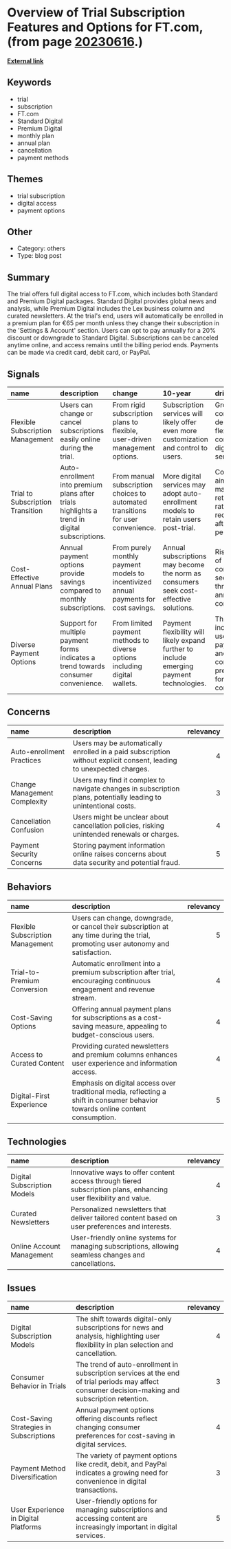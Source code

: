 # __Overview of Trial Subscription Features and Options for FT.com__, (from page [20230616](https://kghosh.substack.com/p/20230616).)

__[External link](https://www.ft.com/content/cf939ea4-d96c-4908-896a-48a74381f251)__



## Keywords

* trial
* subscription
* FT.com
* Standard Digital
* Premium Digital
* monthly plan
* annual plan
* cancellation
* payment methods

## Themes

* trial subscription
* digital access
* payment options

## Other

* Category: others
* Type: blog post

## Summary

The trial offers full digital access to FT.com, which includes both Standard and Premium Digital packages. Standard Digital provides global news and analysis, while Premium Digital includes the Lex business column and curated newsletters. At the trial's end, users will automatically be enrolled in a premium plan for €65 per month unless they change their subscription in the 'Settings & Account' section. Users can opt to pay annually for a 20% discount or downgrade to Standard Digital. Subscriptions can be canceled anytime online, and access remains until the billing period ends. Payments can be made via credit card, debit card, or PayPal.

## Signals

| name                             | description                                                                                  | change                                                                               | 10-year                                                                                  | driving-force                                                                     |   relevancy |
|:---------------------------------|:---------------------------------------------------------------------------------------------|:-------------------------------------------------------------------------------------|:-----------------------------------------------------------------------------------------|:----------------------------------------------------------------------------------|------------:|
| Flexible Subscription Management | Users can change or cancel subscriptions easily online during the trial.                     | From rigid subscription plans to flexible, user-driven management options.           | Subscription services will likely offer even more customization and control to users.    | Growing consumer demand for flexibility and control over digital services.        |           4 |
| Trial to Subscription Transition | Auto-enrollment into premium plans after trials highlights a trend in digital subscriptions. | From manual subscription choices to automated transitions for user convenience.      | More digital services may adopt auto-enrollment models to retain users post-trial.       | Companies aim to maximize retention rates and reduce churn after trial periods.   |           4 |
| Cost-Effective Annual Plans      | Annual payment options provide savings compared to monthly subscriptions.                    | From purely monthly payment models to incentivized annual payments for cost savings. | Annual subscriptions may become the norm as consumers seek cost-effective solutions.     | Rising costs of living push consumers to seek savings through annual commitments. |           3 |
| Diverse Payment Options          | Support for multiple payment forms indicates a trend towards consumer convenience.           | From limited payment methods to diverse options including digital wallets.           | Payment flexibility will likely expand further to include emerging payment technologies. | The increasing use of digital payments and consumer preference for convenience.   |           3 |

## Concerns

| name                         | description                                                                                                         |   relevancy |
|:-----------------------------|:--------------------------------------------------------------------------------------------------------------------|------------:|
| Auto-enrollment Practices    | Users may be automatically enrolled in a paid subscription without explicit consent, leading to unexpected charges. |           4 |
| Change Management Complexity | Users may find it complex to navigate changes in subscription plans, potentially leading to unintentional costs.    |           3 |
| Cancellation Confusion       | Users might be unclear about cancellation policies, risking unintended renewals or charges.                         |           4 |
| Payment Security Concerns    | Storing payment information online raises concerns about data security and potential fraud.                         |           5 |

## Behaviors

| name                             | description                                                                                                                       |   relevancy |
|:---------------------------------|:----------------------------------------------------------------------------------------------------------------------------------|------------:|
| Flexible Subscription Management | Users can change, downgrade, or cancel their subscription at any time during the trial, promoting user autonomy and satisfaction. |           5 |
| Trial-to-Premium Conversion      | Automatic enrollment into a premium subscription after trial, encouraging continuous engagement and revenue stream.               |           4 |
| Cost-Saving Options              | Offering annual payment plans for subscriptions as a cost-saving measure, appealing to budget-conscious users.                    |           4 |
| Access to Curated Content        | Providing curated newsletters and premium columns enhances user experience and information access.                                |           4 |
| Digital-First Experience         | Emphasis on digital access over traditional media, reflecting a shift in consumer behavior towards online content consumption.    |           5 |

## Technologies

| name                        | description                                                                                                      |   relevancy |
|:----------------------------|:-----------------------------------------------------------------------------------------------------------------|------------:|
| Digital Subscription Models | Innovative ways to offer content access through tiered subscription plans, enhancing user flexibility and value. |           4 |
| Curated Newsletters         | Personalized newsletters that deliver tailored content based on user preferences and interests.                  |           3 |
| Online Account Management   | User-friendly online systems for managing subscriptions, allowing seamless changes and cancellations.            |           4 |

## Issues

| name                                    | description                                                                                                                                       |   relevancy |
|:----------------------------------------|:--------------------------------------------------------------------------------------------------------------------------------------------------|------------:|
| Digital Subscription Models             | The shift towards digital-only subscriptions for news and analysis, highlighting user flexibility in plan selection and cancellation.             |           4 |
| Consumer Behavior in Trials             | The trend of auto-enrollment in subscription services at the end of trial periods may affect consumer decision-making and subscription retention. |           3 |
| Cost-Saving Strategies in Subscriptions | Annual payment options offering discounts reflect changing consumer preferences for cost-saving in digital services.                              |           4 |
| Payment Method Diversification          | The variety of payment options like credit, debit, and PayPal indicates a growing need for convenience in digital transactions.                   |           3 |
| User Experience in Digital Platforms    | User-friendly options for managing subscriptions and accessing content are increasingly important in digital services.                            |           5 |